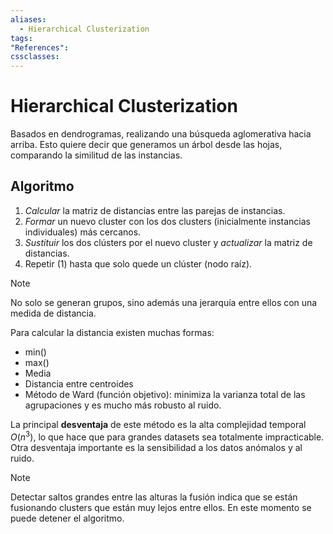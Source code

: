```yaml
---
aliases:
  - Hierarchical Clusterization
tags:
"References":
cssclasses:
---
```

# Hierarchical Clusterization

Basados en dendrogramas, realizando una búsqueda aglomerativa hacia arriba. Esto quiere decir que generamos un árbol desde las hojas, comparando la similitud de las instancias.

## Algoritmo

1. *Calcular* la matriz de distancias entre las parejas de instancias.
2. *Formar* un nuevo cluster con los dos clusters (inicialmente instancias individuales) más cercanos.
3. *Sustituir* los dos clústers por el nuevo cluster y *actualizar* la matriz de distancias.
4. Repetir (1) hasta que solo quede un clúster (nodo raíz).

>[!NOTE]
>No solo se generan grupos, sino además una jerarquía entre ellos con una medida de distancia.

Para calcular la distancia existen muchas formas:
- min()
- max()
- Media
- Distancia entre centroides
- Método de Ward (función objetivo): minimiza la varianza total de las agrupaciones y es mucho más robusto al ruido.

La principal **desventaja** de este método es la alta complejidad temporal $O(n^3)$, lo que hace que para grandes datasets sea totalmente impracticable. Otra desventaja importante es  la sensibilidad a los datos anómalos y al ruido.

>[!NOTE]
>Detectar saltos grandes entre las alturas la fusión indica que se están fusionando clusters que están muy lejos entre ellos. En este momento se puede detener el algoritmo.



